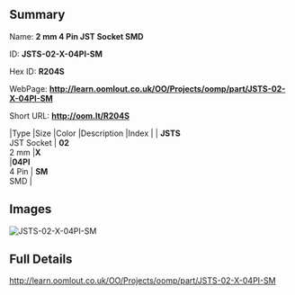 

## Summary
 
Name: __2 mm 4 Pin JST Socket SMD__

ID: __JSTS-02-X-04PI-SM__

Hex ID: __R204S__

WebPage: __http://learn.oomlout.co.uk/OO/Projects/oomp/part/JSTS-02-X-04PI-SM__

Short URL: __http://oom.lt/R204S__


|Type   |Size   |Color   |Description   |Index   |
| __JSTS__ <br>JST Socket  | __02__<br>2 mm   |__X__<br>    |__04PI__<br>4 Pin    | __SM__<br> SMD |


## Images
![JSTS-02-X-04PI-SM](http://oomlout.com/oomp-gen/parts/JSTS-02-X-04PI-SM/JSTS-02-X-04PI-SM_420.jpg)

## Full Details

 http://learn.oomlout.co.uk/OO/Projects/oomp/part/JSTS-02-X-04PI-SM

